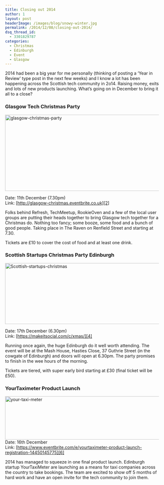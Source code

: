 ```yaml
---
title: Closing out 2014
author: 1
layout: post
headerImage: /images/blog/snowy-winter.jpg
permalink: /2014/12/08/closing-out-2014/
dsq_thread_id:
  - 3301829787
categories:
  - Christmas
  - Edinburgh
  - Event
  - Glasgow
---
```

2014 had been a big year for me personally (thinking of posting a &#8216;Year in Review&#8217; type post in the next few weeks) and I know a lot has been happening across the Scottish tech community in 2o14. Raising money, exits and lots of new products launching. What&#8217;s going on in December to bring it all to a close?

### Glasgow Tech Christmas Party

[<img class="alignnone size-full wp-image-13765" alt="glasgow-christmas-party" src="http://rookieoven.com/wp-content/uploads/2014/12/glasgow-christmas-party.png" width="550" height="250" />][1]

Date: 11th December (7.30pm)  
Link: [http://glasgow-christmas.eventbrite.co.uk][2]

Folks behind Refresh, TechMeetup, RookieOven and a few of the local user groups are putting their heads together to bring Glasgow tech together for a Christmas do. Nothing too fancy; some booze, some food and a bunch of good people. Taking place in The Raven on Renfield Street and starting at 7.30.

Tickets are £10 to cover the cost of food and at least one drink.

### Scottish Startups Christmas Party Edinburgh

[<img class="alignnone size-full wp-image-13767" alt="Scottish-startups-christmas" src="http://rookieoven.com/wp-content/uploads/2014/12/Scottish-startups-christmas.png" width="550" height="200" />][3]

Date: 17th December (6.30pm)  
Link: [https://makeitsocial.com/c/xmas/][4]

Running once again, the huge Edinburgh do it well worth attending. The event will be at the Mash House, Hasties Close, 37 Guthrie Street (in the cowgate of Edinburgh) and doors will open at 6.30pm. The party promises to finish in the wee hours of the morning.

Tickets are tiered, with super early bird starting at £30 (final ticket will be £50).

### YourTaximeter Product Launch

[<img class="alignnone size-full wp-image-13766" alt="your-taxi-meter" src="http://rookieoven.com/wp-content/uploads/2014/12/your-taxi-meter.png" width="550" height="142" />][5]  
Date: 16th December  
Link: [https://www.eventbrite.com/e/yourtaximeter-product-launch-registration-14450145775][6]

2014 has managed to squeeze in one final product launch. Edinburgh startup YourTaxiMeter are launching as a means for taxi companies across the country to take bookings. The team are excited to show off 5 months of hard work and have an open invite for the tech community to join them.

 [1]: http://rookieoven.com/wp-content/uploads/2014/12/glasgow-christmas-party.png
 [2]: http://glasgow-christmas.eventbrite.co.uk "Glasgow christmas"
 [3]: http://rookieoven.com/wp-content/uploads/2014/12/Scottish-startups-christmas.png
 [4]: https://makeitsocial.com/c/xmas/ "Edinburgh christmas"
 [5]: http://rookieoven.com/wp-content/uploads/2014/12/your-taxi-meter.png
 [6]: https://www.eventbrite.com/e/yourtaximeter-product-launch-registration-14450145775 "YourTaxiMeter"

